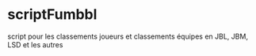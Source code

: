# scriptFumbbl
script pour les classements joueurs et classements équipes en JBL, JBM, LSD et les autres
